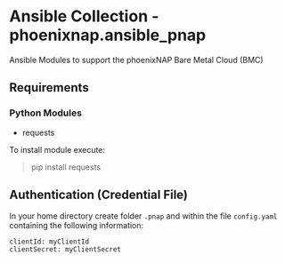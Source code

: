 # Ansible Collection - phoenixnap.ansible_pnap

Ansible Modules to support the phoenixNAP Bare Metal Cloud (BMC)

## Requirements

### Python Modules

* requests

To install module execute:

> pip install requests

## Authentication (Credential File)

In your home directory create folder `.pnap` and within the file `config.yaml` containing the following information:

    clientId: myClientId
    clientSecret: myClientSecret